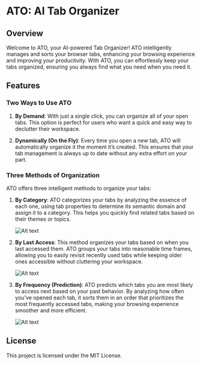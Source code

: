 

# ATO: AI Tab Organizer

## Overview

Welcome to ATO, your AI-powered Tab Organizer! ATO intelligently manages and sorts your browser tabs, enhancing your browsing experience and improving your productivity. With ATO, you can effortlessly keep your tabs organized, ensuring you always find what you need when you need it.

## Features

### Two Ways to Use ATO

1. **By Demand**: With just a single click, you can organize all of your open tabs. This option is perfect for users who want a quick and easy way to declutter their workspace.

2. **Dynamically (On the Fly)**: Every time you open a new tab, ATO will automatically organize it the moment it’s created. This ensures that your tab management is always up to date without any extra effort on your part.

### Three Methods of Organization

ATO offers three intelligent methods to organize your tabs:

1. **By Category**: ATO categorizes your tabs by analyzing the essence of each one, using tab properties to determine its semantic domain and assign it to a category. This helps you quickly find related tabs based on their themes or topics.

    ![Alt text](doc/Category.gif)

2. **By Last Access**: This method organizes your tabs based on when you last accessed them. ATO groups your tabs into reasonable time frames, allowing you to easily revisit recently used tabs while keeping older ones accessible without cluttering your workspace.

    ![Alt text](doc/access.gif)

3. **By Frequency (Prediction)**: ATO predicts which tabs you are most likely to access next based on your past behavior. By analyzing how often you’ve opened each tab, it sorts them in an order that prioritizes the most frequently accessed tabs, making your browsing experience smoother and more efficient.

    ![Alt text](doc/frequency.gif)

## License

This project is licensed under the MIT License.
